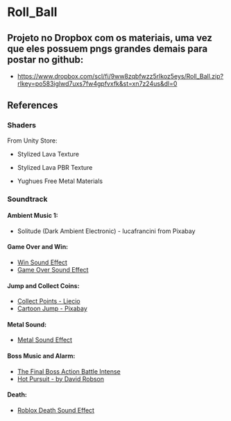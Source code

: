 # Roll_Ball

## Projeto no Dropbox com os materiais, uma vez que eles possuem pngs grandes demais para postar no github:

- https://www.dropbox.com/scl/fi/9ww8zqbfwzz5rlkoz5eys/Roll_Ball.zip?rlkey=po583iglwd7uxs7fw4gpfvxfk&st=xn7z24us&dl=0

## References

### Shaders

From Unity Store:

- Stylized Lava Texture

- Stylized Lava PBR Texture

- Yughues Free Metal Materials 


### Soundtrack

#### Ambient Music 1:
- Solitude (Dark Ambient Electronic) - lucafrancini from Pixabay

#### Game Over and Win:
- [Win Sound Effect](https://mixkit.co/free-sound-effects/win/)
- [Game Over Sound Effect](https://mixkit.co/free-sound-effects/game-over/)

#### Jump and Collect Coins:
- [Collect Points - Liecio](https://pixabay.com/pt/sound-effects/collect-points-190037/)
- [Cartoon Jump - Pixabay](https://pixabay.com/pt/sound-effects/cartoon-jump-6462/)

#### Metal Sound:
- [Metal Sound Effect](https://mixkit.co/free-sound-effects/metal/)

#### Boss Music and Alarm:
- [The Final Boss Action Battle Intense](https://www.storyblocks.com/audio/stock/the-final-boss-action-battle-intense-sdlmo0bydkh58yzf8.html)
- [Hot Pursuit - by David Robson](https://www.fesliyanstudios.com/royalty-free-music/download/hot-pursuit/3277)

#### Death:
- [Roblox Death Sound Effect](https://www.myinstants.com/en/instant/roblox-death-sound-effect-2459/)

